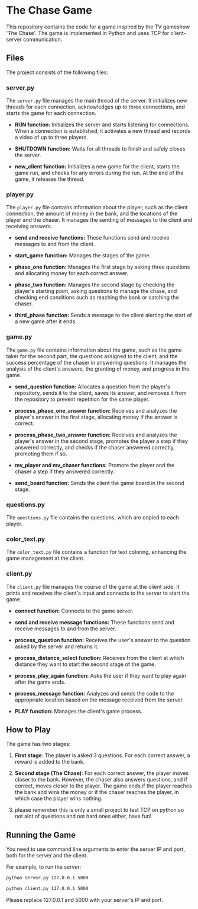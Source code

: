 # The Chase Game

This repository contains the code for a game inspired by the TV gameshow 'The Chase'. The game is implemented in Python and uses TCP for client-server communication. 

## Files

The project consists of the following files:

### server.py

The `server.py` file manages the main thread of the server. It initializes new threads for each connection, acknowledges up to three connections, and starts the game for each connection.

- **RUN function:** Initializes the server and starts listening for connections. When a connection is established, it activates a new thread and records a video of up to three players.

- **SHUTDOWN function:** Waits for all threads to finish and safely closes the server.

- **new_client function:** Initializes a new game for the client, starts the game run, and checks for any errors during the run. At the end of the game, it releases the thread.

### player.py

The `player.py` file contains information about the player, such as the client connection, the amount of money in the bank, and the locations of the player and the chaser. It manages the sending of messages to the client and receiving answers.

- **send and receive functions:** These functions send and receive messages to and from the client.

- **start_game function:** Manages the stages of the game.

- **phase_one function:** Manages the first stage by asking three questions and allocating money for each correct answer.

- **phase_two function:** Manages the second stage by checking the player's starting point, asking questions to manage the chase, and checking end conditions such as reaching the bank or catching the chaser.

- **third_phase function:** Sends a message to the client alerting the start of a new game after it ends.

### game.py

The `game.py` file contains information about the game, such as the game taker for the second part, the questions assigned to the client, and the success percentage of the chaser in answering questions. It manages the analysis of the client's answers, the granting of money, and progress in the game.

- **send_question function:** Allocates a question from the player's repository, sends it to the client, saves its answer, and removes it from the repository to prevent repetition for the same player.

- **process_phase_one_answer function:** Receives and analyzes the player's answer in the first stage, allocating money if the answer is correct.

- **process_phase_two_answer function:** Receives and analyzes the player's answer in the second stage, promotes the player a step if they answered correctly, and checks if the chaser answered correctly, promoting them if so.

- **mv_player and mv_chaser functions:** Promote the player and the chaser a step if they answered correctly.

- **send_board function:** Sends the client the game board in the second stage.

### questions.py

The `questions.py` file contains the questions, which are copied to each player.

### color_text.py

The `color_text.py` file contains a function for text coloring, enhancing the game management at the client.

### client.py

The `client.py` file manages the course of the game at the client side. It prints and receives the client's input and connects to the server to start the game.

- **connect function:** Connects to the game server.

- **send and receive message functions:** These functions send and receive messages to and from the server.

- **process_question function:** Receives the user's answer to the question asked by the server and returns it.

- **process_distance_select function:** Receives from the client at which distance they want to start the second stage of the game.

- **process_play_again function:** Asks the user if they want to play again after the game ends.

- **process_message function:** Analyzes and sends the code to the appropriate location based on the message received from the server.

- **PLAY function:** Manages the client's game process.

## How to Play

The game has two stages:

1. **First stage**: The player is asked 3 questions. For each correct answer, a reward is added to the bank.

2. **Second stage (The Chase)**: For each correct answer, the player moves closer to the bank. However, the chaser also answers questions, and if correct, moves closer to the player. The game ends if the player reaches the bank and wins the money or if the chaser reaches the player, in which case the player wins nothing.
3. please remember this is only a small project to test TCP on python so not alot of questions and not hard ones either, have fun!

## Running the Game

You need to use command line arguments to enter the server IP and port, both for the server and the client.

For example, to run the server:

```bash
python server.py 127.0.0.1 5000
```

```bash
python client.py 127.0.0.1 5000
```
Please replace 127.0.0.1 and 5000 with your server's IP and port.
